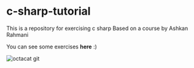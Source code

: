 # c-sharp-tutorial
<div>
This is a repository for exercising c sharp  Based on a course by Ashkan Rahmani  

You can see some exercises <b>here</b> :)
</div>
<img src="https://raw.githubusercontent.com/gist/theAdityaNVS/f5b585d1082da2dffffea32434f37956/raw/7f9552d0a179b4f84059259fa878199e369b069c/GitHub-logo.gif" title="octacat git">
